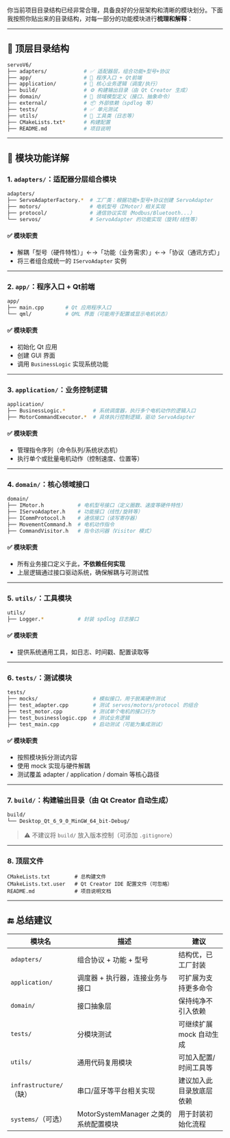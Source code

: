 你当前项目目录结构已经非常合理，具备良好的分层架构和清晰的模块划分。下面我按照你贴出来的目录结构，对每一部分的功能模块进行**梳理和解释**：

------

## 🔷 顶层目录结构

```bash
servoV6/
├── adapters/            # ✅ 适配器层，组合功能+型号+协议
├── app/                 # 🚀 程序入口 + Qt前端
├── application/         # 🧠 核心业务逻辑（调度/执行）
├── build/               # ⚙️ 构建输出目录（由 Qt Creator 生成）
├── domain/              # 📐 领域模型定义（接口、抽象命令）
├── external/            # 📦 外部依赖（spdlog 等）
├── tests/               # ✅ 单元测试
├── utils/               # 🔧 工具类（日志等）
├── CMakeLists.txt*      # 构建配置
├── README.md            # 项目说明
```

------

## 🧩 模块功能详解

### 1. `adapters/`：**适配器分层组合模块**

```bash
adapters/
├── ServoAdapterFactory.*  # 工厂类：根据功能+型号+协议创建 ServoAdapter
├── motors/                # 电机型号（IMotor）相关实现
├── protocol/              # 通信协议实现（Modbus/Bluetooth...）
└── servos/                # ServoAdapter 的功能实现（旋转/线性等）
```

#### ✅ 模块职责

- 解耦「型号（硬件特性）」←→「功能（业务需求）」←→「协议（通讯方式）」
- 将三者组合成统一的 `IServoAdapter` 实例

------

### 2. `app/`：**程序入口 + Qt前端**

```bash
app/
├── main.cpp       # Qt 应用程序入口
└── qml/           # QML 界面（可能用于配置或显示电机状态）
```

#### ✅ 模块职责

- 初始化 Qt 应用
- 创建 GUI 界面
- 调用 `BusinessLogic` 实现系统功能

------

### 3. `application/`：**业务控制逻辑**

```bash
application/
├── BusinessLogic.*         # 系统调度器，执行多个电机动作的逻辑入口
├── MotorCommandExecutor.*  # 具体执行控制逻辑，驱动 ServoAdapter
```

#### ✅ 模块职责

- 管理指令序列（命令队列/系统状态机）
- 执行单个或批量电机动作（控制速度、位置等）

------

### 4. `domain/`：**核心领域接口**

```bash
domain/
├── IMotor.h           # 电机型号接口（定义圈数、速度等硬件特性）
├── IServoAdapter.h    # 功能接口（线性/旋转等）
├── ICommProtocol.h    # 通信接口（读写寄存器）
├── MovementCommand.h  # 电机动作指令
├── CommandVisitor.h   # 指令访问器（Visitor 模式）
```

#### ✅ 模块职责

- 所有业务接口定义于此，**不依赖任何实现**
- 上层逻辑通过接口驱动系统，确保解耦与可测试性

------

### 5. `utils/`：**工具模块**

```bash
utils/
├── Logger.*           # 封装 spdlog 日志接口
```

#### ✅ 模块职责

- 提供系统通用工具，如日志、时间戳、配置读取等

------

### 6. `tests/`：**测试模块**

```bash
tests/
├── mocks/                  # 模拟接口，用于脱离硬件测试
├── test_adapter.cpp        # 测试 servos/motors/protocol 的组合
├── test_motor.cpp          # 测试单个电机的接口行为
├── test_businesslogic.cpp  # 测试业务逻辑
├── test_main.cpp           # 启动测试（可能为集成测试）
```

#### ✅ 模块职责

- 按照模块拆分测试内容
- 使用 mock 实现与硬件解耦
- 测试覆盖 adapter / application / domain 等核心路径

------

### 7. `build/`：**构建输出目录（由 Qt Creator 自动生成）**

```bash
build/
└── Desktop_Qt_6_9_0_MinGW_64_bit-Debug/
```

> ⚠️ 不建议将 `build/` 放入版本控制（可添加 `.gitignore`）

------

### 8. 顶层文件

```
CMakeLists.txt        # 总构建文件
CMakeLists.txt.user   # Qt Creator IDE 配置文件（可忽略）
README.md             # 项目说明文档
```

------

## 🔚 总结建议

| 模块名                  | 描述                                  | 建议                     |
| ----------------------- | ------------------------------------- | ------------------------ |
| `adapters/`             | 组合协议 + 功能 + 型号                | 结构优，已工厂封装       |
| `application/`          | 调度器 + 执行器，连接业务与接口       | 可扩展为支持更多命令     |
| `domain/`               | 接口抽象层                            | 保持纯净不引入依赖       |
| `tests/`                | 分模块测试                            | 可继续扩展 mock 自动生成 |
| `utils/`                | 通用代码复用模块                      | 可加入配置/时间工具等    |
| `infrastructure/`（缺） | 串口/蓝牙等平台相关实现               | 建议加入此目录放底层依赖 |
| `systems/`（可选）      | MotorSystemManager 之类的系统配置模块 | 用于封装初始化流程       |
